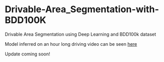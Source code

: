 # Drivable-Area_Segmentation-with-BDD100K
Drivable Area Segmentation using Deep Learning and BDD100k dataset

Model inferred on an hour long driving video can be seen [here](https://youtu.be/ba0ytXOgvkM)

Update coming soon!
